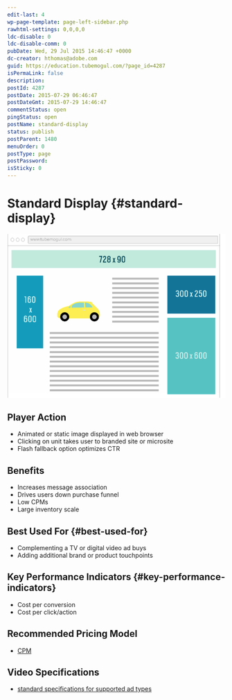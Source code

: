 ```yaml
---
edit-last: 4
wp-page-template: page-left-sidebar.php
rawhtml-settings: 0,0,0,0
ldc-disable: 0
ldc-disable-comm: 0
pubDate: Wed, 29 Jul 2015 14:46:47 +0000
dc-creator: hthomas@adobe.com
guid: https://education.tubemogul.com/?page_id=4287
isPermaLink: false
description: 
postId: 4287
postDate: 2015-07-29 06:46:47
postDateGmt: 2015-07-29 14:46:47
commentStatus: open
pingStatus: open
postName: standard-display
status: publish
postParent: 1480
menuOrder: 0
postType: page
postPassword: 
isSticky: 0
---
```


# Standard Display {#standard-display}

![displaysizes](assets/displaysizes.png)

## Player Action

* Animated or static image displayed in web browser
* Clicking on unit takes user to branded site or microsite
* Flash fallback option optimizes CTR

## Benefits

* Increases message association
* Drives users down purchase funnel
* Low CPMs
* Large inventory scale

## Best Used For {#best-used-for}

* Complementing a TV or digital video ad buys
* Adding additional brand or product touchpoints

## Key Performance Indicators {#key-performance-indicators}

* Cost per conversion
* Cost per click/action

## Recommended Pricing Model

* [CPM](../../../../dsp/planning/ad-formats/performance-pricing.md)

## Video Specifications

* [standard specifications for supported ad types](https://www.tubemogul.com/ad-specs/)
